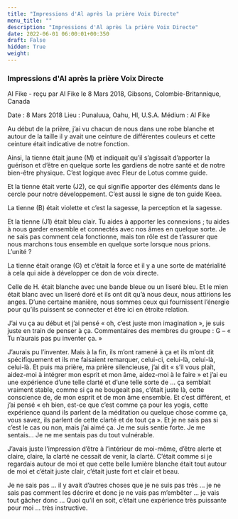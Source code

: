 ```yaml
---
title: "Impressions d'Al après la prière Voix Directe"
menu_title: ""
description: "Impressions d'Al après la prière Voix Directe"
date: 2022-06-01 06:00:01+00:350
draft: False
hidden: True
weight:
---
```

### Impressions d'Al après la prière Voix Directe

Al Fike - reçu par Al Fike le 8 Mars 2018, Gibsons, Colombie-Britannique, Canada

Date : 8 Mars 2018
Lieu : Punaluua, Oahu, HI, U.S.A.
Médium : Al Fike

Au début de la prière, j’ai vu chacun de nous dans une robe blanche et autour de la taille il y avait une ceinture de différentes couleurs et cette ceinture était indicative de notre fonction.

Ainsi, la tienne était jaune (M) et indiquait qu’il s’agissait d’apporter la guérison et d’être en quelque sorte les gardiens de notre santé et de notre bien-être physique. C’est logique avec Fleur de Lotus comme guide.

Et la tienne était verte (J2), ce qui signifie apporter des éléments dans le cercle pour notre développement. C’est aussi le signe de ton guide Keea.

La tienne (B) était violette et c’est la sagesse, la perception et la sagesse.

Et la tienne (J1) était bleu clair. Tu aides à apporter les connexions ; tu aides à nous garder ensemble et connectés avec nos âmes en quelque sorte. Je ne sais pas comment cela fonctionne, mais ton rôle est de t’assurer que nous marchons tous ensemble en quelque sorte lorsque nous prions. L’unité ?

La tienne était orange (G) et c’était la force et il y a une sorte de matérialité à cela qui aide à développer ce don de voix directe.

Celle de H. était blanche avec une bande bleue ou un liseré bleu. Et le mien était blanc avec un liseré doré et ils ont dit qu’à nous deux, nous attirions les anges. D’une certaine manière, nous sommes ceux qui fournissent l’énergie pour qu’ils puissent se connecter et être ici en étroite relation.

J’ai vu ça au début et j’ai pensé « oh, c’est juste mon imagination », je suis juste en train de penser à ça.
Commentaires des membres du groupe : G – « Tu n’aurais pas pu inventer ça. »

J’aurais pu l’inventer. Mais à la fin, ils m’ont ramené à ça et ils m’ont dit spécifiquement et ils me faisaient remarquer, celui-ci, celui-là, celui-là, celui-là. Et puis ma prière, ma prière silencieuse, j’ai dit « s’il vous plaît, aidez-moi à intégrer mon esprit et mon âme, aidez-moi à le faire » et j’ai eu une expérience d’une telle clarté et d’une telle sorte de … ça semblait vraiment stable, comme si ça ne bougeait pas, c’était juste là, cette conscience de, de mon esprit et de mon âme ensemble. Et c’est différent, et j’ai pensé « eh bien, est-ce que c’est comme ça pour les yogis, cette expérience quand ils parlent de la méditation ou quelque chose comme ça, vous savez, ils parlent de cette clarté et de tout ça ». Et je ne sais pas si c’est le cas ou non, mais j’ai aimé ça. Je me suis sentie forte. Je me sentais… Je ne me sentais pas du tout vulnérable.

J’avais juste l’impression d’être à l’intérieur de moi-même, d’être alerte et claire, claire, la clarté ne cessait de venir, la clarté. C’était comme si je regardais autour de moi et que cette belle lumière blanche était tout autour de moi et c’était juste clair, c’était juste fort et clair et beau.

Je ne sais pas … il y avait d’autres choses que je ne suis pas très … je ne sais pas comment les décrire et donc je ne vais pas m’embêter … je vais tout gâcher donc … Quoi qu’il en soit, c’était une expérience très puissante pour moi … très instructive.



